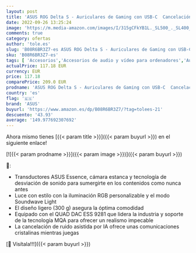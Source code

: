 ```yaml
---
layout: post
title: 'ASUS ROG Delta S - Auriculares de Gaming con USB-C  Cancelación de Ruido IA  Tecnología de Renderizado MQA  Quad DAC Hi-Res ESS 9281  RGB  Compatibles con PC  Switch y Playstation 5  - Negro'
date: 2022-09-26 13:25:24
image: 'https://m.media-amazon.com/images/I/315gCFkYB1L._SL500_._SL400_.jpg'
comments: true
category: ofertas
author: 'tole.es'
slug: 'B08R6BR3Z7-es ASUS ROG Delta S - Auriculares de Gaming con USB-C...'
sku: 'B08R6BR3Z7-es'
tags: [ 'Accesorios','Accesorios de audio y vídeo para ordenadores','Auriculares con micrófonos','Informática','asus','playstation','🇪🇸', ]
actualPrice: 117.18 EUR
currency: EUR
price: 117.18
comparePrice: 209.0 EUR
prodname: 'ASUS ROG Delta S - Auriculares de Gaming con USB-C  Cancelación de Ruido IA  Tecnología de Renderizado MQA  Quad DAC Hi-Res ESS 9281  RGB  Compatibles con PC  Switch y Playstation 5  - Negro'
country: 'es'
flag: '🇪🇸'
brand: 'ASUS'
buyurl: 'https://www.amazon.es/dp/B08R6BR3Z7/?tag=tolees-21'
descuento: '43.93'
average: '149.977692307692'
---
```


Ahora mismo tienes [{{< param title >}}]({{< param buyurl >}}) en el siguiente enlace!

[![{{< param prodname >}}]({{< param image >}})]({{< param buyurl >}})

🔎:

- Transductores ASUS Essence, cámara estanca y tecnología de desviación de sonido para sumergirte en los contenidos como nunca antes
- Luce con estilo con la iluminación RGB personalizable y el modo Soundwave Light
- El diseño ligero (300 g) asegura la óptima comodidad
- Equipado con el QUAD DAC ESS 9281 que lidera la industria y soporte de la tecnología MQA para ofrecer un realismo impecable
- La cancelación de ruido asistida por IA ofrece unas comunicaciones cristalinas mientras juegas

[🛒 Visítala!!!]({{< param buyurl >}})
